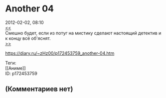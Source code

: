 Another 04
==========

  
2012-02-02, 08:10  
  [<<](Another%2001-03)    
 Смешно будет, если из потуг на мистику сделают настоящий детектив и к концу всё об'яснят.   
  [>>](Another%2005-11)    
  
<https://diary.ru/~zHz00/p172453759_another-04.htm>  
  
Теги:  
[[Аниме]]  
ID: p172453759  


(Комментариев нет)
------------------